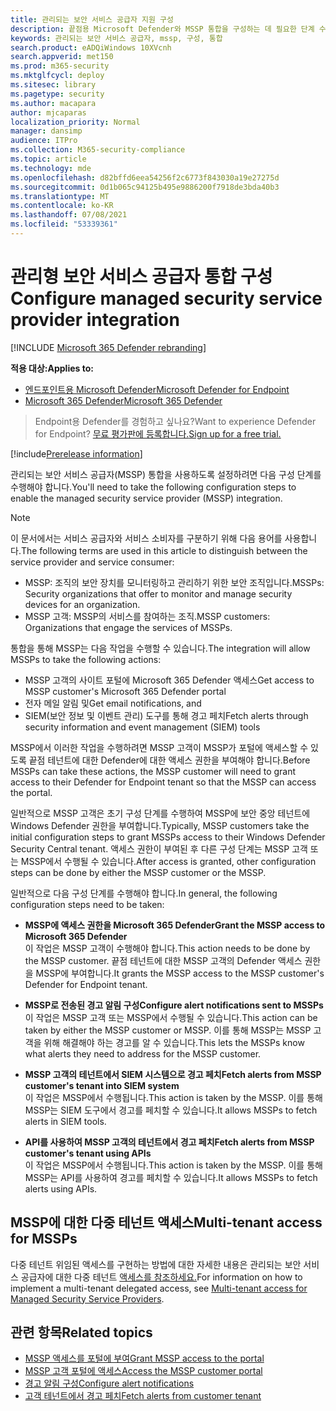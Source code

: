 ```yaml
---
title: 관리되는 보안 서비스 공급자 지원 구성
description: 끝점용 Microsoft Defender와 MSSP 통합을 구성하는 데 필요한 단계 수행
keywords: 관리되는 보안 서비스 공급자, mssp, 구성, 통합
search.product: eADQiWindows 10XVcnh
search.appverid: met150
ms.prod: m365-security
ms.mktglfcycl: deploy
ms.sitesec: library
ms.pagetype: security
ms.author: macapara
author: mjcaparas
localization_priority: Normal
manager: dansimp
audience: ITPro
ms.collection: M365-security-compliance
ms.topic: article
ms.technology: mde
ms.openlocfilehash: d82bffd6eea54256f2c6773f843030a19e27275d
ms.sourcegitcommit: 0d1b065c94125b495e9886200f7918de3bda40b3
ms.translationtype: MT
ms.contentlocale: ko-KR
ms.lasthandoff: 07/08/2021
ms.locfileid: "53339361"
---
```

# <a name="configure-managed-security-service-provider-integration"></a><span data-ttu-id="28eaf-104">관리형 보안 서비스 공급자 통합 구성</span><span class="sxs-lookup"><span data-stu-id="28eaf-104">Configure managed security service provider integration</span></span>

[!INCLUDE [Microsoft 365 Defender rebranding](../../includes/microsoft-defender.md)]

<span data-ttu-id="28eaf-105">**적용 대상:**</span><span class="sxs-lookup"><span data-stu-id="28eaf-105">**Applies to:**</span></span>
- [<span data-ttu-id="28eaf-106">엔드포인트용 Microsoft Defender</span><span class="sxs-lookup"><span data-stu-id="28eaf-106">Microsoft Defender for Endpoint</span></span>](https://go.microsoft.com/fwlink/p/?linkid=2154037)
- [<span data-ttu-id="28eaf-107">Microsoft 365 Defender</span><span class="sxs-lookup"><span data-stu-id="28eaf-107">Microsoft 365 Defender</span></span>](https://go.microsoft.com/fwlink/?linkid=2118804)

><span data-ttu-id="28eaf-108">Endpoint용 Defender를 경험하고 싶나요?</span><span class="sxs-lookup"><span data-stu-id="28eaf-108">Want to experience Defender for Endpoint?</span></span> [<span data-ttu-id="28eaf-109">무료 평가판에 등록합니다.</span><span class="sxs-lookup"><span data-stu-id="28eaf-109">Sign up for a free trial.</span></span>](https://www.microsoft.com/microsoft-365/windows/microsoft-defender-atp?ocid=docs-mssp-support-abovefoldlink)
 
[!include[Prerelease information](../../includes/prerelease.md)]

<span data-ttu-id="28eaf-110">관리되는 보안 서비스 공급자(MSSP) 통합을 사용하도록 설정하려면 다음 구성 단계를 수행해야 합니다.</span><span class="sxs-lookup"><span data-stu-id="28eaf-110">You'll need to take the following configuration steps to enable the managed security service provider (MSSP) integration.</span></span>

>[!NOTE]
><span data-ttu-id="28eaf-111">이 문서에서는 서비스 공급자와 서비스 소비자를 구분하기 위해 다음 용어를 사용합니다.</span><span class="sxs-lookup"><span data-stu-id="28eaf-111">The following terms are used in this article to distinguish between the service provider and service consumer:</span></span>
> - <span data-ttu-id="28eaf-112">MSSP: 조직의 보안 장치를 모니터링하고 관리하기 위한 보안 조직입니다.</span><span class="sxs-lookup"><span data-stu-id="28eaf-112">MSSPs: Security organizations that offer to monitor and manage security devices for an organization.</span></span>
> - <span data-ttu-id="28eaf-113">MSSP 고객: MSSP의 서비스를 참여하는 조직.</span><span class="sxs-lookup"><span data-stu-id="28eaf-113">MSSP customers: Organizations that engage the services of MSSPs.</span></span>

<span data-ttu-id="28eaf-114">통합을 통해 MSSP는 다음 작업을 수행할 수 있습니다.</span><span class="sxs-lookup"><span data-stu-id="28eaf-114">The integration will allow MSSPs to take the following actions:</span></span>

- <span data-ttu-id="28eaf-115">MSSP 고객의 사이트 포털에 Microsoft 365 Defender 액세스</span><span class="sxs-lookup"><span data-stu-id="28eaf-115">Get access to MSSP customer's Microsoft 365 Defender portal</span></span>
- <span data-ttu-id="28eaf-116">전자 메일 알림 및</span><span class="sxs-lookup"><span data-stu-id="28eaf-116">Get email notifications, and</span></span> 
- <span data-ttu-id="28eaf-117">SIEM(보안 정보 및 이벤트 관리) 도구를 통해 경고 페치</span><span class="sxs-lookup"><span data-stu-id="28eaf-117">Fetch alerts through security information and event management (SIEM) tools</span></span>

<span data-ttu-id="28eaf-118">MSSP에서 이러한 작업을 수행하려면 MSSP 고객이 MSSP가 포털에 액세스할 수 있도록 끝점 테넌트에 대한 Defender에 대한 액세스 권한을 부여해야 합니다.</span><span class="sxs-lookup"><span data-stu-id="28eaf-118">Before MSSPs can take these actions, the MSSP customer will need to grant access to their Defender for Endpoint tenant so that the MSSP can access the portal.</span></span> 
 

<span data-ttu-id="28eaf-119">일반적으로 MSSP 고객은 초기 구성 단계를 수행하여 MSSP에 보안 중앙 테넌트에 Windows Defender 권한을 부여합니다.</span><span class="sxs-lookup"><span data-stu-id="28eaf-119">Typically, MSSP customers take the initial configuration steps to grant MSSPs access to their Windows Defender Security Central tenant.</span></span> <span data-ttu-id="28eaf-120">액세스 권한이 부여된 후 다른 구성 단계는 MSSP 고객 또는 MSSP에서 수행될 수 있습니다.</span><span class="sxs-lookup"><span data-stu-id="28eaf-120">After access is granted, other configuration steps can be done by either the MSSP customer or the MSSP.</span></span>


<span data-ttu-id="28eaf-121">일반적으로 다음 구성 단계를 수행해야 합니다.</span><span class="sxs-lookup"><span data-stu-id="28eaf-121">In general, the following configuration steps need to be taken:</span></span>


- <span data-ttu-id="28eaf-122">**MSSP에 액세스 권한을 Microsoft 365 Defender**</span><span class="sxs-lookup"><span data-stu-id="28eaf-122">**Grant the MSSP access to Microsoft 365 Defender**</span></span> <br>
<span data-ttu-id="28eaf-123">이 작업은 MSSP 고객이 수행해야 합니다.</span><span class="sxs-lookup"><span data-stu-id="28eaf-123">This action needs to be done by the MSSP customer.</span></span> <span data-ttu-id="28eaf-124">끝점 테넌트에 대한 MSSP 고객의 Defender 액세스 권한을 MSSP에 부여합니다.</span><span class="sxs-lookup"><span data-stu-id="28eaf-124">It grants the MSSP access to the MSSP customer's Defender for Endpoint tenant.</span></span>
 

- <span data-ttu-id="28eaf-125">**MSSP로 전송된 경고 알림 구성**</span><span class="sxs-lookup"><span data-stu-id="28eaf-125">**Configure alert notifications sent to MSSPs**</span></span> <br>
<span data-ttu-id="28eaf-126">이 작업은 MSSP 고객 또는 MSSP에서 수행될 수 있습니다.</span><span class="sxs-lookup"><span data-stu-id="28eaf-126">This action can be taken by either the MSSP customer or MSSP.</span></span> <span data-ttu-id="28eaf-127">이를 통해 MSSP는 MSSP 고객을 위해 해결해야 하는 경고를 알 수 있습니다.</span><span class="sxs-lookup"><span data-stu-id="28eaf-127">This lets the MSSPs know what alerts they need to address for the MSSP customer.</span></span>

- <span data-ttu-id="28eaf-128">**MSSP 고객의 테넌트에서 SIEM 시스템으로 경고 페치**</span><span class="sxs-lookup"><span data-stu-id="28eaf-128">**Fetch alerts from MSSP customer's tenant into SIEM system**</span></span> <br> <span data-ttu-id="28eaf-129">이 작업은 MSSP에서 수행됩니다.</span><span class="sxs-lookup"><span data-stu-id="28eaf-129">This action is taken by the MSSP.</span></span> <span data-ttu-id="28eaf-130">이를 통해 MSSP는 SIEM 도구에서 경고를 페치할 수 있습니다.</span><span class="sxs-lookup"><span data-stu-id="28eaf-130">It allows MSSPs to fetch alerts in SIEM tools.</span></span>

- <span data-ttu-id="28eaf-131">**API를 사용하여 MSSP 고객의 테넌트에서 경고 페치**</span><span class="sxs-lookup"><span data-stu-id="28eaf-131">**Fetch alerts from MSSP customer's tenant using APIs**</span></span> <br>
<span data-ttu-id="28eaf-132">이 작업은 MSSP에서 수행됩니다.</span><span class="sxs-lookup"><span data-stu-id="28eaf-132">This action is taken by the MSSP.</span></span> <span data-ttu-id="28eaf-133">이를 통해 MSSP는 API를 사용하여 경고를 페치할 수 있습니다.</span><span class="sxs-lookup"><span data-stu-id="28eaf-133">It allows MSSPs to fetch alerts using APIs.</span></span>

## <a name="multi-tenant-access-for-mssps"></a><span data-ttu-id="28eaf-134">MSSP에 대한 다중 테넌트 액세스</span><span class="sxs-lookup"><span data-stu-id="28eaf-134">Multi-tenant access for MSSPs</span></span>
<span data-ttu-id="28eaf-135">다중 테넌트 위임된 액세스를 구현하는 방법에 대한 자세한 내용은 관리되는 보안 서비스 공급자에 대한 다중 테넌트 [액세스를 참조하세요.](https://techcommunity.microsoft.com/t5/microsoft-defender-atp/multi-tenant-access-for-managed-security-service-providers/ba-p/1533440)</span><span class="sxs-lookup"><span data-stu-id="28eaf-135">For information on how to implement a multi-tenant delegated access, see [Multi-tenant access for Managed Security Service Providers](https://techcommunity.microsoft.com/t5/microsoft-defender-atp/multi-tenant-access-for-managed-security-service-providers/ba-p/1533440).</span></span>



## <a name="related-topics"></a><span data-ttu-id="28eaf-136">관련 항목</span><span class="sxs-lookup"><span data-stu-id="28eaf-136">Related topics</span></span>
- [<span data-ttu-id="28eaf-137">MSSP 액세스를 포털에 부여</span><span class="sxs-lookup"><span data-stu-id="28eaf-137">Grant MSSP access to the portal</span></span>](grant-mssp-access.md)
- [<span data-ttu-id="28eaf-138">MSSP 고객 포털에 액세스</span><span class="sxs-lookup"><span data-stu-id="28eaf-138">Access the MSSP customer portal</span></span>](access-mssp-portal.md)
- [<span data-ttu-id="28eaf-139">경고 알림 구성</span><span class="sxs-lookup"><span data-stu-id="28eaf-139">Configure alert notifications</span></span>](configure-mssp-notifications.md)
- [<span data-ttu-id="28eaf-140">고객 테넌트에서 경고 페치</span><span class="sxs-lookup"><span data-stu-id="28eaf-140">Fetch alerts from customer tenant</span></span>](fetch-alerts-mssp.md)

